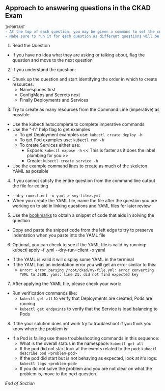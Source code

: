 ## Approach to answering questions in the CKAD Exam

```diff
IMPORTANT
- At the top of each question, you may be given a command to set the current context. 👈👈👈
- Make sure to run it for each question as different questions will be in different clusters. 👈👈👈
```

1. Read the Question

  - If you have no idea what they are asking or talking about, flag the question and move to the next question

2. If you understand the question:

  - Chunk up the question and start identifying the order in which to create resources:
    - Namespaces first
    - ConfigMaps and Secrets next
    - Finally Deployments and Services

3. Try to create as many resources from the Command Line (imperative) as possible

  - Use the kubectl autocomplete to complete imperative commands
  - Use the "-h" help flag to get examples
    - To get Deployment examples use: `kubectl create deploy -h`
    - To get Pod examples use: `kubectl run -h`
    - To create Services either use:
      - Expose: `kubectl expose -h` << This is faster as it does the label plumbing for you >>
      - Create: `kubectl create service -h`
  - Use the example command lines to create as much of the skeleton YAML as possible

4. If you cannot satisfy the entire question from the command line output the file for editing

  - `--dry-run=client -o yaml > <my-file>.yml`
  - When you create the YAML file, name the file after the question you are working on to aid in linking questions and YAML files for later review

5. Use the [bookmarks](https://github.com/jamesbuckett/ckad-bookmarks) to obtain a snippet of code that aids in solving the question

  - Copy and paste the snippet code from the left edge to try to preserve indentation when you paste into the YAML file

6. Optional, you can check to see if the YAML file is valid by running: kubectl apply -f <my-file>.yml --dry-run=client -o yaml

  - If the YAML is valid it will display some YAML in the terminal
  - If the YAML has an indentation error you will get an error similar to this:
    - `error: error parsing /root/ckad/my-file.yml: error converting YAML to JSON: yaml: line 21: did not find expected key`

7. After applying the YAML file, please check your work:

  - Run verification commands like:
    - `kubectl get all` to verify that Deployments are created, Pods are running
    - `kubectl get endpoints` to verify that the Service is load balancing to Pods

8.  If the your solution does not work try to troubleshoot if you think you know where the problem is:

  - If a Pod is failing use these troubleshooting commands in this sequence:
    - What is the overall status in the namespace: `kubectl get all`
    - If the pod did not start look at the events related to the pod: `kubectl describe pod <problem-pod>`
    - If the pod did start but is not behaving as expected, look at it's logs: `kubectl logs <problem-pod>`
    - If you do not solve the problem and you are not clear on what the problem is, move to the next question.

_End of Section_
